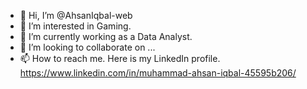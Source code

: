 - 👋 Hi, I’m @AhsanIqbal-web
- 👀 I’m interested in Gaming.
- 🌱 I’m currently working as a Data Analyst. 
- 💞️ I’m looking to collaborate on ...
- 📫 How to reach me. Here is my LinkedIn profile. https://www.linkedin.com/in/muhammad-ahsan-iqbal-45595b206/

<!---
AhsanIqbal-web/AhsanIqbal-web is a ✨ special ✨ repository because its `README.md` (this file) appears on your GitHub profile.
You can click the Preview link to take a look at your changes.
--->
